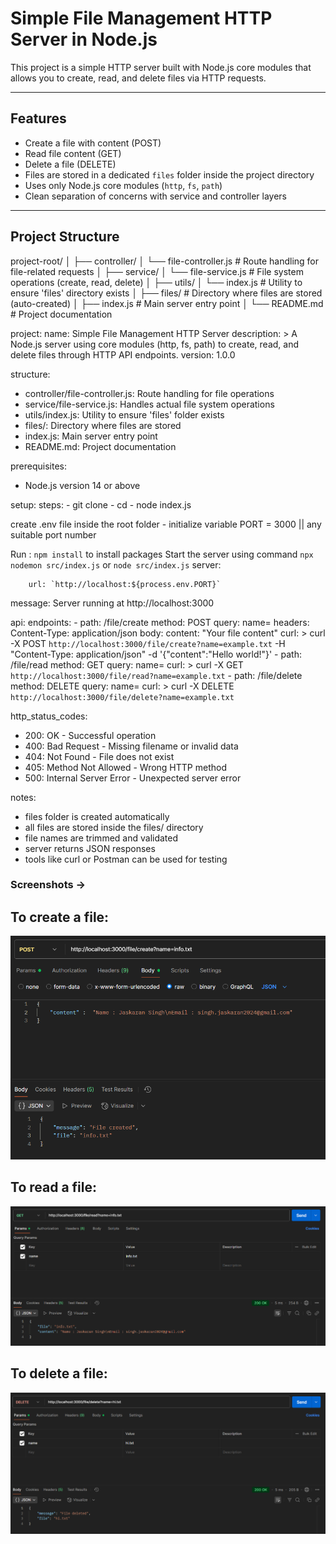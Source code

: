 # Simple File Management HTTP Server in Node.js

This project is a simple HTTP server built with Node.js core modules that allows you to create, read, and delete files via HTTP requests.

---

## Features

- Create a file with content (POST)
- Read file content (GET)
- Delete a file (DELETE)
- Files are stored in a dedicated `files` folder inside the project directory
- Uses only Node.js core modules (`http`, `fs`, `path`)
- Clean separation of concerns with service and controller layers

---

## Project Structure

project-root/
│
├── controller/
│ └── file-controller.js # Route handling for file-related requests
│
├── service/
│ └── file-service.js # File system operations (create, read, delete)
│
├── utils/
│ └── index.js # Utility to ensure 'files' directory exists
│
├── files/ # Directory where files are stored (auto-created)
│
├── index.js # Main server entry point
│
└── README.md # Project documentation

project:
name: Simple File Management HTTP Server
description: >
A Node.js server using core modules (http, fs, path) to create, read, and delete files
through HTTP API endpoints.
version: 1.0.0

structure:

- controller/file-controller.js: Route handling for file operations
- service/file-service.js: Handles actual file system operations
- utils/index.js: Utility to ensure 'files' folder exists
- files/: Directory where files are stored
- index.js: Main server entry point
- README.md: Project documentation

prerequisites:

- Node.js version 14 or above

setup:
steps: - git clone <repository-url> - cd <repository-folder> - node index.js

create .env file inside the root folder - initialize variable PORT = 3000 || any suitable port number

Run : `npm install` to install packages
Start the server using command `npx nodemon src/index.js` or `node src/index.js`
server:

```
    url: `http://localhost:${process.env.PORT}`
```

message: Server running at http://localhost:3000

api:
endpoints: - path: /file/create
method: POST
query: name=<filename>
headers:
Content-Type: application/json
body:
content: "Your file content"
curl: >
curl -X POST `http://localhost:3000/file/create?name=example.txt`
-H "Content-Type: application/json"
-d '{"content":"Hello world!"}' - path: /file/read
method: GET
query: name=<filename>
curl: >
curl -X GET `http://localhost:3000/file/read?name=example.txt` - path: /file/delete
method: DELETE
query: name=<filename>
curl: >
curl -X DELETE `http://localhost:3000/file/delete?name=example.txt`

http_status_codes:

- 200: OK - Successful operation
- 400: Bad Request - Missing filename or invalid data
- 404: Not Found - File does not exist
- 405: Method Not Allowed - Wrong HTTP method
- 500: Internal Server Error - Unexpected server error

notes:

- files folder is created automatically
- all files are stored inside the files/ directory
- file names are trimmed and validated
- server returns JSON responses
- tools like curl or Postman can be used for testing

### Screenshots ->

## To create a file:

![Alt text](images4Readme/createFile.png)

## To read a file:

![Alt text](images4Readme/readFile.png)

## To delete a file:

![Alt text](images4Readme/deleteFile.png)
